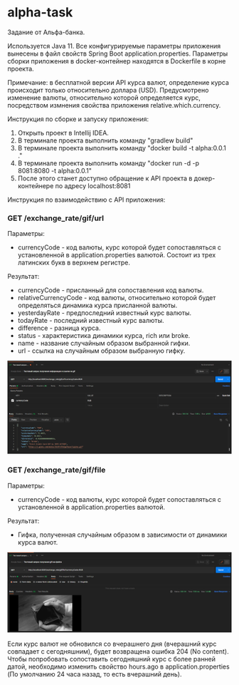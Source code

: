 # alpha-task

Задание от Альфа-банка.

Используется Java 11.
Все конфигурируемые параметры приложения вынесены в файл свойств Spring Boot application.properties.
Параметры сборки приложения в docker-контейнер находятся в Dockerfile в корне проекта.

Примечание: в бесплатной версии API курса валют, определение курса происходит только относительно доллара (USD). Предусмотрено изменение валюты,
относительно которой определяется курс, посредством измнения свойства приложения relative.which.currency.

Инструкция по сборке и запуску приложения:
1) Открыть проект в Intellij IDEA.
2) В терминале проекта выполнить команду "gradlew build"
3) В терминале проекта выполнить команду "docker build -t alpha:0.0.1 ."
4) В терминале проекта выполнить команду "docker run -d -p 8081:8080 -t alpha:0.0.1"
5) После этого станет доступно обращение к API проекта в докер-контейнере по адресу localhost:8081

Инструкция по взаимодействию с API приложения:

### GET /exchange_rate/gif/url

Параметры: 
* currencyCode - код валюты, курс которой будет сопоставляться с установленной в application.properties валютой. Состоит из трех латинских букв в верхнем регистре.

Результат:
* currencyCode - присланный для сопоставления код валюты.
* relativeCurrencyCode - код валюты, относительно которой будет определяться динамика курса присланной валюты.
* yesterdayRate - предпоследний известный курс валюты.
* todayRate - последний известный курс валюты.
* difference - разница курса.
* status - характеристика динамики курса, rich или broke.
* name - название случайным образом выбранной гифки.
* url - ссылка на случайным образом выбранную гифку.

![img1.png](img1.png)

### GET /exchange_rate/gif/file

Параметры: 
* currencyCode - код валюты, курс которой будет сопоставляться с установленной в application.properties валютой.

Результат:
* Гифка, полученная случайным образом в зависимости от динамики курса валют.

![img2.png](img2.png) 

Если курс валют не обновился со вчерашнего дня (вчерашний курс совпадает с сегодняшним), будет возвращена ошибка 204 (No content). Чтобы попробовать сопоставить сегодняшний курс с более ранней датой,
необходимо изменить свойство hours.ago в application.properties (По умолчанию 24 часа назад, то есть вчерашний день).